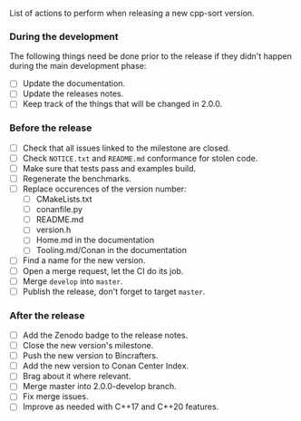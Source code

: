List of actions to perform when releasing a new cpp-sort version.

### During the development

The following things need be done prior to the release if they didn't happen during the main
development phase:
- [ ] Update the documentation.
- [ ] Update the releases notes.
- [ ] Keep track of the things that will be changed in 2.0.0.

### Before the release

- [ ] Check that all issues linked to the milestone are closed.
- [ ] Check `NOTICE.txt` and `README.md` conformance for stolen code.
- [ ] Make sure that tests pass and examples build.
- [ ] Regenerate the benchmarks.
- [ ] Replace occurences of the version number:
  - [ ] CMakeLists.txt
  - [ ] conanfile.py
  - [ ] README.md
  - [ ] version.h
  - [ ] Home.md in the documentation
  - [ ] Tooling.md/Conan in the documentation
- [ ] Find a name for the new version.
- [ ] Open a merge request, let the CI do its job.
- [ ] Merge `develop` into `master`.
- [ ] Publish the release, don't forget to target `master`.

### After the release

- [ ] Add the Zenodo badge to the release notes.
- [ ] Close the new version's milestone.
- [ ] Push the new version to Bincrafters.
- [ ] Add the new version to Conan Center Index.
- [ ] Brag about it where relevant.
- [ ] Merge master into 2.0.0-develop branch.
- [ ] Fix merge issues.
- [ ] Improve as needed with C++17 and C++20 features.
